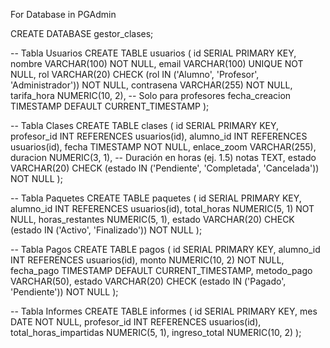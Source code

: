 For Database in PGAdmin

CREATE DATABASE gestor_clases;

-- Tabla Usuarios
CREATE TABLE usuarios (
    id SERIAL PRIMARY KEY,
    nombre VARCHAR(100) NOT NULL,
    email VARCHAR(100) UNIQUE NOT NULL,
    rol VARCHAR(20) CHECK (rol IN ('Alumno', 'Profesor', 'Administrador')) NOT NULL,
    contrasena VARCHAR(255) NOT NULL,
    tarifa_hora NUMERIC(10, 2), -- Solo para profesores
    fecha_creacion TIMESTAMP DEFAULT CURRENT_TIMESTAMP
);

-- Tabla Clases
CREATE TABLE clases (
    id SERIAL PRIMARY KEY,
    profesor_id INT REFERENCES usuarios(id),
    alumno_id INT REFERENCES usuarios(id),
    fecha TIMESTAMP NOT NULL,
    enlace_zoom VARCHAR(255),
    duracion NUMERIC(3, 1), -- Duración en horas (ej. 1.5)
    notas TEXT,
    estado VARCHAR(20) CHECK (estado IN ('Pendiente', 'Completada', 'Cancelada')) NOT NULL
);

-- Tabla Paquetes
CREATE TABLE paquetes (
    id SERIAL PRIMARY KEY,
    alumno_id INT REFERENCES usuarios(id),
    total_horas NUMERIC(5, 1) NOT NULL,
    horas_restantes NUMERIC(5, 1),
    estado VARCHAR(20) CHECK (estado IN ('Activo', 'Finalizado')) NOT NULL
);

-- Tabla Pagos
CREATE TABLE pagos (
    id SERIAL PRIMARY KEY,
    alumno_id INT REFERENCES usuarios(id),
    monto NUMERIC(10, 2) NOT NULL,
    fecha_pago TIMESTAMP DEFAULT CURRENT_TIMESTAMP,
    metodo_pago VARCHAR(50),
    estado VARCHAR(20) CHECK (estado IN ('Pagado', 'Pendiente')) NOT NULL
);

-- Tabla Informes
CREATE TABLE informes (
    id SERIAL PRIMARY KEY,
    mes DATE NOT NULL,
    profesor_id INT REFERENCES usuarios(id),
    total_horas_impartidas NUMERIC(5, 1),
    ingreso_total NUMERIC(10, 2)
);
